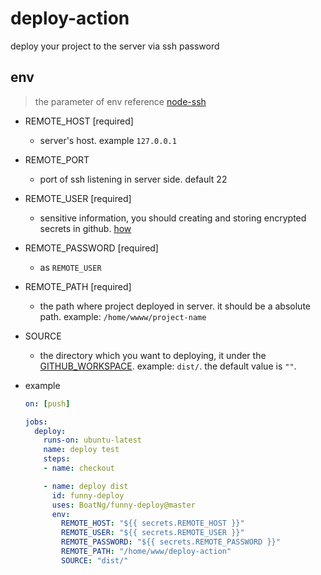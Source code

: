 # deploy-action

deploy your project to the server via ssh password

## env

> the parameter of env reference [node-ssh](https://github.com/steelbrain/node-ssh#readme)

* REMOTE_HOST [required]
  * server's host. example `127.0.0.1`
  
* REMOTE_PORT
  * port of ssh listening in server side. default 22

* REMOTE_USER [required]
  * sensitive information, you should creating and storing encrypted secrets in github. [how](https://help.github.com/en/actions/configuring-and-managing-workflows/creating-and-storing-encrypted-secrets)
  
* REMOTE_PASSWORD [required]
  * as `REMOTE_USER`

* REMOTE_PATH [required]
  * the path where project deployed in server. it should be a absolute path. example: `/home/wwww/project-name`

* SOURCE
  * the directory which you want to deploying, it under the [GITHUB_WORKSPACE](https://help.github.com/en/actions/configuring-and-managing-workflows/using-environment-variables). example: `dist/`. the default value is `""`.

* example
  ```yml
  on: [push]

  jobs:
    deploy:
      runs-on: ubuntu-latest
      name: deploy test
      steps:
      - name: checkout

      - name: deploy dist
        id: funny-deploy
        uses: BoatNg/funny-deploy@master
        env:
          REMOTE_HOST: "${{ secrets.REMOTE_HOST }}"
          REMOTE_USER: "${{ secrets.REMOTE_USER }}"
          REMOTE_PASSWORD: "${{ secrets.REMOTE_PASSWORD }}"
          REMOTE_PATH: "/home/www/deploy-action"
          SOURCE: "dist/"

  ```